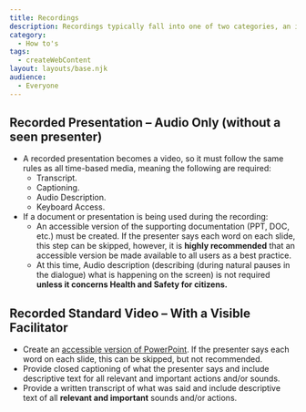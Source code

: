 ```yaml
---
title: Recordings
description: Recordings typically fall into one of two categories, an in-person facilitated event (Standard Video) or an audio-only presentation. Here is a definition of each type and their respective accessibility requirements.
category:
  - How to's
tags: 
  - createWebContent
layout: layouts/base.njk
audience:
  - Everyone
---
```


## **Recorded Presentation – Audio Only (without a seen presenter)**
- A recorded presentation becomes a video, so it must follow the same rules as all time-based media, meaning the following are required:
  - Transcript.
  - Captioning.
  - Audio Description.
  - Keyboard Access.
- If a document or presentation is being used during the recording:
  - An accessible version of the supporting documentation (PPT, DOC, etc.) must be created. If the presenter says each word on each slide, this step can be skipped, however, it is **highly recommended** that an accessible version be made available to all users as a best practice.
  - At this time, Audio description (describing (during natural pauses in the dialogue) what is happening on the screen) is not required **unless it concerns Health and Safety for citizens.** 

## **Recorded Standard Video – With a Visible Facilitator**
- Create an [accessible version of PowerPoint](https://a11y.canada.ca/en/guides/office365/accessible-powerpoint-documents-365/). If the presenter says each word on each slide, this can be skipped, but not recommended.
- Provide closed captioning of what the presenter says and include descriptive text for all relevant and important actions and/or sounds.
- Provide a written transcript of what was said and include descriptive text of all **relevant and important** sounds and/or actions.


